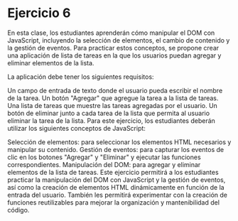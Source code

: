 # Ejercicio 6 

En esta clase, los estudiantes aprenderán cómo manipular el DOM con JavaScript, incluyendo la selección de elementos, el cambio de contenido y la gestión de eventos. Para practicar estos conceptos, se propone crear una aplicación de lista de tareas en la que los usuarios puedan agregar y eliminar elementos de la lista.

La aplicación debe tener los siguientes requisitos:

Un campo de entrada de texto donde el usuario pueda escribir el nombre de la tarea.
Un botón "Agregar" que agregue la tarea a la lista de tareas.
Una lista de tareas que muestre las tareas agregadas por el usuario.
Un botón de eliminar junto a cada tarea de la lista que permita al usuario eliminar la tarea de la lista.
Para este ejercicio, los estudiantes deberán utilizar los siguientes conceptos de JavaScript:

Selección de elementos: para seleccionar los elementos HTML necesarios y manipular su contenido.
Gestión de eventos: para capturar los eventos de clic en los botones "Agregar" y "Eliminar" y ejecutar las funciones correspondientes.
Manipulación del DOM: para agregar y eliminar elementos de la lista de tareas.
Este ejercicio permitirá a los estudiantes practicar la manipulación del DOM con JavaScript y la gestión de eventos, así como la creación de elementos HTML dinámicamente en función de la entrada del usuario. También les permitirá experimentar con la creación de funciones reutilizables para mejorar la organización y mantenibilidad del código.